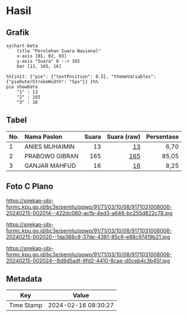# Hasil

## Grafik

```mermaid
xychart-beta
    title "Perolehan Suara Nasional"
    x-axis [01, 02, 03]
    y-axis "Suara" 0 --> 165
    bar [13, 165, 16]
```

```mermaid
%%{init: {"pie": {"textPosition": 0.5}, "themeVariables": {"pieOuterStrokeWidth": "5px"}} }%%
pie showData
    "1" : 13
    "2" : 165
    "3" : 16
```

## Tabel

| No. | Nama Paslon    | Suara | Suara (raw) | Persentase |
|:--- |:-------------- | -----:| -----------:| ----------:|
| 1   | ANIES MUHAIMIN | 13    | [13][p-1]   | 6,70       |
| 2   | PRABOWO GIBRAN | 165   | [165][p-2]  | 85,05      |
| 3   | GANJAR MAHFUD  | 16    | [16][p-3]   | 8,25       |


[p-1]: https://github.com/gigit-pemilu/pemilu-2024/blob/main/pilpres/hitung-suara/sub/91-papua/sub/71-kota-jayapura/sub/03-abepura/sub/1008-awiyo/sub/006-tps/sub/paslon-1.txt
[p-2]: https://github.com/gigit-pemilu/pemilu-2024/blob/main/pilpres/hitung-suara/sub/91-papua/sub/71-kota-jayapura/sub/03-abepura/sub/1008-awiyo/sub/006-tps/sub/paslon-2.txt
[p-3]: https://github.com/gigit-pemilu/pemilu-2024/blob/main/pilpres/hitung-suara/sub/91-papua/sub/71-kota-jayapura/sub/03-abepura/sub/1008-awiyo/sub/006-tps/sub/paslon-3.txt

## Foto C Plano

https://sirekap-obj-formc.kpu.go.id/bc3e/pemilu/ppwp/91/71/03/10/08/9171031008006-20240215-002014--422dc080-acfb-4ed3-a646-bc255d822c78.jpg

https://sirekap-obj-formc.kpu.go.id/bc3e/pemilu/ppwp/91/71/03/10/08/9171031008006-20240215-002020--1da388c8-37de-4381-85c9-e88c97419b21.jpg

https://sirekap-obj-formc.kpu.go.id/bc3e/pemilu/ppwp/91/71/03/10/08/9171031008006-20240215-002024--8d9d5adf-9fd2-4410-8cae-d0ceb4c3b45f.jpg


## Metadata

| Key        | Value               |
| ---------- | ------------------- |
| Time Stamp | 2024-02-16 08:30:27 |



